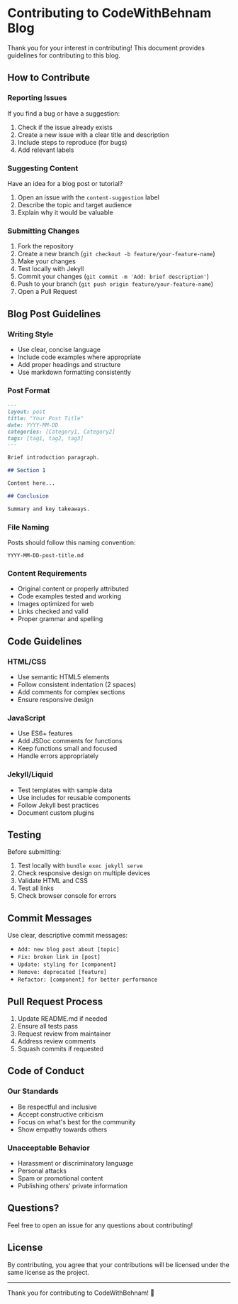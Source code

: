 # Contributing to CodeWithBehnam Blog

Thank you for your interest in contributing! This document provides guidelines for contributing to this blog.

## How to Contribute

### Reporting Issues

If you find a bug or have a suggestion:

1. Check if the issue already exists
2. Create a new issue with a clear title and description
3. Include steps to reproduce (for bugs)
4. Add relevant labels

### Suggesting Content

Have an idea for a blog post or tutorial?

1. Open an issue with the `content-suggestion` label
2. Describe the topic and target audience
3. Explain why it would be valuable

### Submitting Changes

1. Fork the repository
2. Create a new branch (`git checkout -b feature/your-feature-name`)
3. Make your changes
4. Test locally with Jekyll
5. Commit your changes (`git commit -m 'Add: brief description'`)
6. Push to your branch (`git push origin feature/your-feature-name`)
7. Open a Pull Request

## Blog Post Guidelines

### Writing Style

- Use clear, concise language
- Include code examples where appropriate
- Add proper headings and structure
- Use markdown formatting consistently

### Post Format

```markdown
---
layout: post
title: "Your Post Title"
date: YYYY-MM-DD
categories: [Category1, Category2]
tags: [tag1, tag2, tag3]
---

Brief introduction paragraph.

## Section 1

Content here...

## Conclusion

Summary and key takeaways.
```

### File Naming

Posts should follow this naming convention:
```
YYYY-MM-DD-post-title.md
```

### Content Requirements

- Original content or properly attributed
- Code examples tested and working
- Images optimized for web
- Links checked and valid
- Proper grammar and spelling

## Code Guidelines

### HTML/CSS

- Use semantic HTML5 elements
- Follow consistent indentation (2 spaces)
- Add comments for complex sections
- Ensure responsive design

### JavaScript

- Use ES6+ features
- Add JSDoc comments for functions
- Keep functions small and focused
- Handle errors appropriately

### Jekyll/Liquid

- Test templates with sample data
- Use includes for reusable components
- Follow Jekyll best practices
- Document custom plugins

## Testing

Before submitting:

1. Test locally with `bundle exec jekyll serve`
2. Check responsive design on multiple devices
3. Validate HTML and CSS
4. Test all links
5. Check browser console for errors

## Commit Messages

Use clear, descriptive commit messages:

- `Add: new blog post about [topic]`
- `Fix: broken link in [post]`
- `Update: styling for [component]`
- `Remove: deprecated [feature]`
- `Refactor: [component] for better performance`

## Pull Request Process

1. Update README.md if needed
2. Ensure all tests pass
3. Request review from maintainer
4. Address review comments
5. Squash commits if requested

## Code of Conduct

### Our Standards

- Be respectful and inclusive
- Accept constructive criticism
- Focus on what's best for the community
- Show empathy towards others

### Unacceptable Behavior

- Harassment or discriminatory language
- Personal attacks
- Spam or promotional content
- Publishing others' private information

## Questions?

Feel free to open an issue for any questions about contributing!

## License

By contributing, you agree that your contributions will be licensed under the same license as the project.

---

Thank you for contributing to CodeWithBehnam! 🚀
